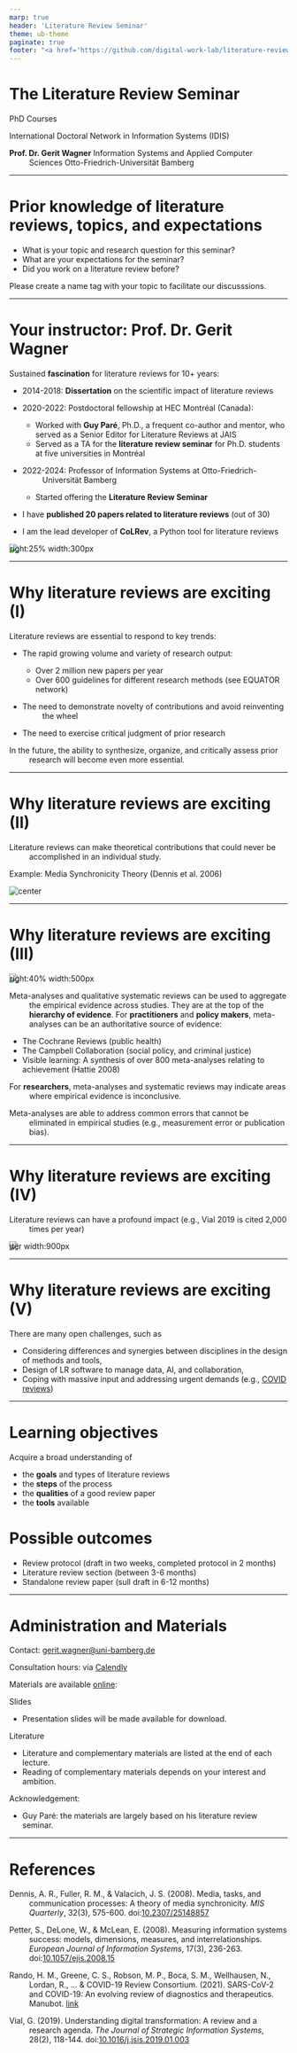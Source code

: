 ```yaml
---
marp: true
header: 'Literature Review Seminar'
theme: ub-theme
paginate: true
footer: "<a href='https://github.com/digital-work-lab/literature-review-seminar/issues/new?template=Blank+issue' target='_blank'>♻️</a> <a href='https://github.com/digital-work-lab/literature-review-seminar/edit/main/slides/00-orga.md' target='_blank'>🛠️</a>"
---
```


<!-- _class: centered -->

# The Literature Review Seminar

PhD Courses

International Doctoral Network in Information Systems (IDIS)

**Prof. Dr. Gerit Wagner**
Information Systems and Applied Computer Sciences
Otto-Friedrich-Universität Bamberg

<!-- ![center width:150px](../assets/qr-literature-review-seminar.png) -->

---

# Prior knowledge of literature reviews, topics, and expectations

- What is your topic and research question for this seminar?
- What are your expectations for the seminar?
- Did you work on a literature review before?

Please create a name tag with your topic to facilitate our discusssions.

---

# Your instructor: Prof. Dr. Gerit Wagner

Sustained **fascination** for literature reviews for 10+ years:

- 2014-2018: **Dissertation** on the scientific impact of literature reviews
- 2020-2022: Postdoctoral fellowship at HEC Montréal (Canada):

    - Worked with **Guy Paré**, Ph.D., a frequent co-author and mentor, who served as a Senior Editor for Literature Reviews at JAIS
    - Served as a TA for the **literature review seminar** for Ph.D. students at five universities in Montréal
 
- 2022-2024: Professor of Information Systems at Otto-Friedrich-Universität Bamberg

    - Started offering the **Literature Review Seminar**

- I have **published 20 papers related to literature reviews** (out of 30)
- I am the lead developer of **CoLRev**, a Python tool for literature reviews


![bg right:25% width:300px](../assets/OA6A2695.jpg)

---

# Why literature reviews are exciting (I)

Literature reviews are essential to respond to key trends:

- The rapid growing volume and variety of research output:

  - Over 2 million new papers per year
  - Over 600 guidelines for different research methods (see EQUATOR network)

- The need to demonstrate novelty of contributions and avoid reinventing the wheel
- The need to exercise critical judgment of prior research

<!-- TODO: show "scholarly sophistication", "to the best of our knowledge, this is new..."  -->

In the future, the ability to synthesize, organize, and critically assess prior research will become even more essential.

---

# Why literature reviews are exciting (II)

<!-- Literature reviews can make a variety of original contributions, ranging from  -->

Literature reviews can make theoretical contributions that could never be accomplished in an individual study.

Example: Media Synchronicity Theory (Dennis et al. 2006)

<!-- ![bg right:35% width:350px](../assets/word-cloud-literature-review-terms.png) -->

<div class="center-vh">
  <img src="../assets/media_synchronicity_theory.png" alt="center" style="max-width: 50%;">
</div>

<!-- 
---

# Example: Review of the IS Success model (Petter et al. 2008)

![center width:450px](../assets/Petter2008.png)
-->

---

# Why literature reviews are exciting (III)

![bg right:40% width:500px](../assets/hierarchy-of-evidence.png)

Meta-analyses and qualitative systematic reviews can be used to aggregate the empirical evidence across studies. They are at the top of the **hierarchy of evidence**. For **practitioners** and **policy makers**, meta-analyses can be an authoritative source of evidence:

 <!-- In healthcare, the hierarchy of evidence (on the right) is an integral part for *evidence-based practice*. There are similar examples in education (Hattie) -->

- The Cochrane Reviews (public health)
- The Campbell Collaboration (social policy, and criminal justice)
- Visible learning: A synthesis of over 800 meta-analyses relating to achievement (Hattie 2008)
<!-- - Time-series minimum-wage studies: a meta-analysis (Card and Krueger, 1995) 
- Job satisfaction and job performance: A meta-analysis (Iaffaldano and Muchinsky 1985)
-->

For **researchers**, meta-analyses and systematic reviews may indicate areas where empirical evidence is inconclusive.

Meta-analyses are able to address common errors that cannot be eliminated in empirical studies (e.g., measurement error or publication bias).


<!-- TODO : add the hierarychy of evidence (compare to IS where practitioners may often use practitioner journal/opinion papers) -->

---

# Why literature reviews are exciting (IV)

Literature reviews can have a profound impact (e.g., Vial 2019 is cited 2,000 times per year)

![center width:900px](../assets/vial_scholar.png)

---

# Why literature reviews are exciting (V)

There are many open challenges, such as 

  - Considering differences and synergies between disciplines in the design of methods and tools,
  - Design of LR software to manage data, AI, and collaboration,
  - Coping with massive input and addressing urgent demands (e.g., [COVID reviews](https://github.com/greenelab/covid19-review))

---

# Learning objectives

Acquire a broad understanding of

- the **goals** and types of literature reviews
- the **steps** of the process
- the **qualities** of a good review paper
- the **tools** available

# Possible outcomes

- Review protocol (draft in two weeks, completed protocol in 2 months)
- Literature review section (between 3-6 months)
- Standalone review paper (sull draft in 6-12 months)

<!-- 
- A **review protocol** applying this understanding and a short **presentation**
- [Criteria and resources](https://digital-work-lab.github.io/literature-review-seminar/docs/protocol.html) are available online
- Dates for submission and presentation: see [outline](../index.html#seminar-paper)
-->

<!-- ![bg right:32% width:400px](../assets/evaluation_results.png) -->

<!-- 

# We value your feedback and suggestions

We encourage you to share your feedback and suggestions on our teaching materials. You can find the following links in the footer of each slide:

<br>

<a href="https://github.com/digital-work-lab/literature-review-seminar/issues/new" target="_blank"> ♻️ </a> Provide feedback by submitting an issue
<a href="https://github.com/digital-work-lab/literature-review-seminar/edit/main/slides/00-orga.md" target="_blank"> 🛠️ </a> Suggest specific changes by directly modifying the content

<br>

Your feedback plays a crucial role in helping us align with our core goals of **impact in research, teaching, and practice**. By contributing your suggestions, you help us further our commitment to **rigor**, **openness** and **participation**. Together, we can continuously enhance our work by contributing to **continuous learning** and collaboration across our community.

Visit this <a href="https://digital-work-lab.github.io/handbook/docs/10-lab/10_processes/10.01.goals.html" target="_blank">page</a> to learn more about our goals:  🚀 🛠️ ♻️ 🙏 🧑‍🎓️ . 
-->

---

# Administration and Materials

Contact: gerit.wagner@uni-bamberg.de

Consultation hours: via [Calendly](https://calendly.com/gerit-wagner/30min?month=2023-10)

Materials are available [online](https://digital-work-lab.github.io/literature-review-seminar/2025_IDIS/):

Slides
- Presentation slides will be made available for download.

Literature
- Literature and complementary materials are listed at the end of each lecture.
- Reading of complementary materials depends on your interest and ambition.

Acknowledgement:
- Guy Paré: the materials are largely based on his literature review seminar.

---

<style scoped>
p {
    padding-left: 36px;
    text-indent: -36px;
}
</style>

# References

Dennis, A. R., Fuller, R. M., & Valacich, J. S. (2008). Media, tasks, and communication processes: A theory of media synchronicity. *MIS Quarterly*, 32(3), 575-600. doi:[10.2307/25148857](https://www.jstor.org/stable/25148857)

Petter, S., DeLone, W., & McLean, E. (2008). Measuring information systems success: models, dimensions, measures, and interrelationships. *European Journal of Information Systems*, 17(3), 236-263. doi:[10.1057/ejis.2008.15](https://link.springer.com/article/10.1057/ejis.2008.15)

Rando, H. M., Greene, C. S., Robson, M. P., Boca, S. M., Wellhausen, N., Lordan, R., ... & COVID-19 Review Consortium. (2021). SARS-CoV-2 and COVID-19: An evolving review of diagnostics and therapeutics. Manubot. [link](https://greenelab.github.io/covid19-review/v/32afa309f69f0466a91acec5d0df3151fe4d61b5/)

Vial, G. (2019). Understanding digital transformation: A review and a research agenda. *The Journal of Strategic Information Systems*, 28(2), 118-144. doi:[10.1016/j.jsis.2019.01.003](https://www.sciencedirect.com/science/article/pii/S0963868717302196)
